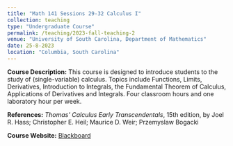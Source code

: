 ```yaml
---
title: "Math 141 Sessions 29-32 Calculus I"
collection: teaching
type: "Undergraduate Course"
permalink: /teaching/2023-fall-teaching-2
venue: "University of South Carolina, Department of Mathematics"
date: 25-8-2023
location: "Columbia, South Carolina"
---
```


**Course Description:** This course is designed to introduce students to the study of (single-variable) calculus.
Topics include Functions, Limits, Derivatives, Introduction to Integrals, the Fundamental Theorem of
Calculus, Applications of Derivatives and Integrals. Four classroom hours and one laboratory hour per
week.


**References:**  *Thomas’ Calculus Early Transcendentals*, 15th edition, by Joel R. Hass; Christopher E. Heil; Maurice D. Weir; Przemyslaw Bogacki

**Course Website:** [Blackboard](https://blackboard.sc.edu/ultra/courses/_1238187_1/cl/outline)


<!--
Heading 1
======

Nonvanishing of Hecke *L*-functions <br><br>

**Link:** [https://www.math.tamu.edu/undergraduate/research/REU/](https://www.math.tamu.edu/undergraduate/research/REU/)

Heading 2
======

Heading 3
======
-->







